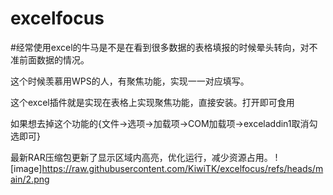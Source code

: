 # excelfocus
#经常使用excel的牛马是不是在看到很多数据的表格填报的时候晕头转向，对不准前面数据的情况。



这个时候羡慕用WPS的人，有聚焦功能，实现一一对应填写。




这个excel插件就是实现在表格上实现聚焦功能，直接安装。打开即可食用




如果想去掉这个功能的{文件→选项→加载项→COM加载项→exceladdin1取消勾选即可}


最新RAR压缩包更新了显示区域内高亮，优化运行，减少资源占用。
 ![image]https://raw.githubusercontent.com/KiwiTK/excelfocus/refs/heads/main/2.png
